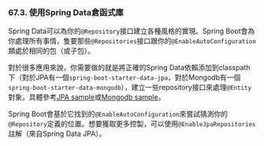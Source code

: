 ### 67.3. 使用Spring Data倉函式庫

Spring Data可以為你的`@Repository`接口建立各種風格的實現。Spring Boot會為你處理所有事情，隻要那些`@Repositories`接口跟你的`@EnableAutoConfiguration`類處於相同的包（或子包）。

對於很多應用來說，你需要做的就是將正確的Spring Data依賴添加到classpath下（對於JPA有一個`spring-boot-starter-data-jpa`，對於Mongodb有一個`spring-boot-starter-data-mongodb`），建立一些repository接口來處理`@Entity`對象。具體參考[JPA sample](http://github.com/spring-projects/spring-boot/tree/master/spring-boot-samples/spring-boot-sample-data-jpa)或[Mongodb sample](http://github.com/spring-projects/spring-boot/tree/master/spring-boot-samples/spring-boot-sample-data-mongodb)。

Spring Boot會基於它找到的`@EnableAutoConfiguration`來嘗試猜測你的`@Repository`定義的位置。想要獲取更多控製，可以使用`@EnableJpaRepositories`註解（來自Spring Data JPA）。
